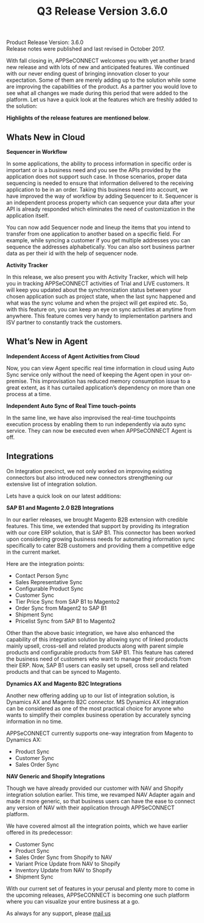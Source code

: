 ﻿---
title: "Q3 Release Version 3.6.0"
toc: true
tag: developers
category: "release-notes"
redirect_from: 
     - /release-notes/2017-Q3/support@appseconnect.com
menus: 
    2017Release:
        title: "Q3 V 3.6.0"
        weight: 2
        icon: fa fa-wpexplorer
        identifier: 2017Q3Release
---
Product Release Version: 3.6.0     
Release notes were published and last revised in October 2017. 

With fall closing in, APPSeCONNECT welcomes you with yet another brand new release and with lots of new and anticipated features. We continued with our never ending quest of bringing innovation closer to your expectation.
Some of them are merely adding up to the solution while some are improving the capabilities of the product.  As a partner you would love to see what all changes we made during this period that were added to the platform.
Let us have a quick look at the features which are freshly added to the solution: 
  
**Highlights of the release features are mentioned below**.

## Whats New in Cloud

**Sequencer in Workflow**

In some applications, the ability to process information in specific order is important
 or is a business need and you see the APIs provided by the application does not 
support such case. In those scenarios, proper data sequencing is needed to ensure 
that information delivered to the receiving application to be in an order. 
Taking this business need into account, we have improved the way of workflow by 
adding Sequencer to it. Sequencer is an independent process property which can 
sequence your data after your API is already responded which eliminates the need 
of customization in the application itself.  

You can now add Sequencer node and lineup the items that you intend to transfer from 
one application to another based on a specific field. For example, while syncing 
a customer if you get multiple addresses you can sequence the addresses alphabetically.    You can also sort business partner data as per their id with the help of sequencer node.

**Activity Tracker**  

In this release, we also present you with Activity Tracker, which will help you 
in tracking APPSeCONNECT activities of Trial and LIVE customers. It will keep
 you updated about the synchronization status between your chosen application 
such as project state, when the last sync happened and what was the sync volume 
and when the project will get expired etc. So, with this feature on, you can keep 
an eye on sync activities at anytime from anywhere. This feature comes very handy 
to implementation partners and ISV partner to constantly track the customers.    

## What’s New in Agent

**Independent Access of Agent Activities from Cloud**  

Now, you can view Agent specific real time information in cloud using Auto Sync 
service only without the need of keeping the Agent open in your on-premise. 
This improvisation has reduced memory consumption issue to a great extent, as it 
has curtailed application’s dependency on more than one process at a time.    

**Independent Auto Sync of Real Time touch-points**  

In the same line, we have also improvised the real-time touchpoints execution process 
by enabling them to run independently via auto sync service. They can now be executed 
even when APPSeCONNECT Agent is off.  

## Integrations

On Integration precinct, we not only worked on improving existing connectors but also 
introduced new connectors strengthening our extensive list of integration solution.    

Lets have a quick look on our latest additions:

**SAP B1 and Magento 2.0 B2B Integrations** 

In our earlier releases, we brought Magento B2B extension with credible features. This time, we extended that support by providing its integration with our core ERP solution, that is SAP B1. This connector has been worked upon considering growing business needs for automating information sync specifically to cater B2B customers and providing them a competitive edge in the current market.

Here are the integration points:

- Contact Person Sync
- Sales Representative Sync
- Configurable Product Sync
- Customer Sync
- Tier Price Sync from SAP B1 to Magento2
- Order Sync from Magent2 to SAP B1
- Shipment Sync
- Pricelist Sync from SAP B1 to Magento2

Other than the above basic integration, we have also enhanced the capability of this 
integration solution by allowing sync of linked products mainly upsell, cross-sell 
and related products along with parent simple products and configurable products from 
SAP B1. This feature has catered the business need of customers who want to manage 
their products from their ERP. Now, SAP B1 users can easily set upsell, cross sell 
and related products and that can be synced to Magento.  

**Dynamics AX and Magento B2C Integrations** 

Another new offering adding up to our list of integration solution, is Dynamics AX and Magento B2C connector. MS Dynamics AX integration can be considered as one of the most practical choice for anyone who wants to simplify their complex business operation by accurately syncing information in no time.

APPSeCONNECT currently supports one-way integration from Magento to Dynamics AX:

- Product Sync
- Customer Sync
- Sales Order Sync

**NAV Generic and Shopify Integrations** 

Though we have already provided our customer with NAV and Shopify integration solution earlier. This time, we revamped NAV Adapter again and made it more generic, so that business users can have the ease to connect any version of NAV with their application through APPSeCONNECT platform.

We have covered almost all the integration points, which we have earlier offered in its predecessor:

- Customer Sync
- Product Sync
- Sales Order Sync from Shopify to NAV
- Variant Price Update from NAV to Shopify
- Inventory Update from NAV to Shopify
- Shipment Sync

With our current set of features in your perusal and plenty more to come in the
upcoming releases, APPSeCONNECT is becoming one such platform where you can 
visualize your entire business at a go.

 As always for any support, please [mail us](support@appseconnect.com) 

